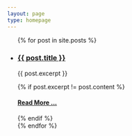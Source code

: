 ```yaml
---
layout: page
type: homepage
---
```


<ul>
  {% for post in site.posts %}
    <li>
      <h3><a href="{{ post.url }}">{{ post.title }}</a></h3>
      <p>{{ post.excerpt }}</p>
        {% if post.excerpt != post.content %}
          <h4><a href="{{ site.baseurl }}{{ post.url }}">Read More ...</a></h4>
        {% endif %}
    </li>
  {% endfor %}
</ul>
